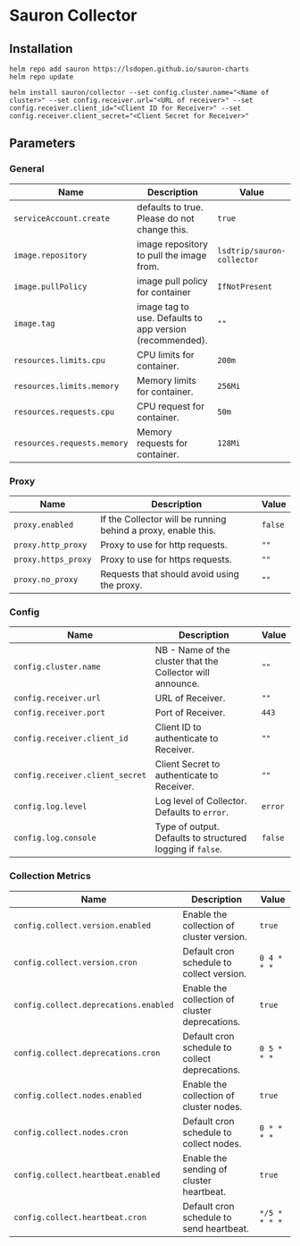 # Sauron Collector

## Installation

```
helm repo add sauron https://lsdopen.github.io/sauron-charts
helm repo update
```

```
helm install sauron/collector --set config.cluster.name="<Name of cluster>" --set config.receiver.url="<URL of receiver>" --set config.receiver.client_id="<Client ID for Receiver>" --set config.receiver.client_secret="<Client Secret for Receiver>"
```

## Parameters

### General

| Name                        | Description                                              | Value                      |
| --------------------------- | -------------------------------------------------------- | -------------------------- |
| `serviceAccount.create`     | defaults to true. Please do not change this.             | `true`                     |
| `image.repository`          | image repository to pull the image from.                 | `lsdtrip/sauron-collector` |
| `image.pullPolicy`          | image pull policy for container                          | `IfNotPresent`             |
| `image.tag`                 | image tag to use. Defaults to app version (recommended). | `""`                       |
| `resources.limits.cpu`      | CPU limits for container.                                | `200m`                     |
| `resources.limits.memory`   | Memory limits for container.                             | `256Mi`                    |
| `resources.requests.cpu`    | CPU request for container.                               | `50m`                      |
| `resources.requests.memory` | Memory requests for container.                           | `128Mi`                    |

### Proxy

| Name                | Description                                                   | Value   |
| ------------------- | ------------------------------------------------------------- | ------- |
| `proxy.enabled`     | If the Collector will be running behind a proxy, enable this. | `false` |
| `proxy.http_proxy`  | Proxy to use for http requests.                               | `""`    |
| `proxy.https_proxy` | Proxy to use for https requests.                              | `""`    |
| `proxy.no_proxy`    | Requests that should avoid using the proxy.                   | `""`    |

### Config

| Name                            | Description                                                | Value   |
| ------------------------------- | ---------------------------------------------------------- | ------- |
| `config.cluster.name`           | NB - Name of the cluster that the Collector will announce. | `""`    |
| `config.receiver.url`           | URL of Receiver.                                           | `""`    |
| `config.receiver.port`          | Port of Receiver.                                          | `443`   |
| `config.receiver.client_id`     | Client ID to authenticate to Receiver.                     | `""`    |
| `config.receiver.client_secret` | Client Secret to authenticate to Receiver.                 | `""`    |
| `config.log.level`              | Log level of Collector. Defaults to `error`.               | `error` |
| `config.log.console`            | Type of output. Defaults to structured logging if `false`. | `false` |

### Collection Metrics

| Name                                  | Description                                    | Value         |
| ------------------------------------- | ---------------------------------------------- | ------------- |
| `config.collect.version.enabled`      | Enable the collection of cluster version.      | `true`        |
| `config.collect.version.cron`         | Default cron schedule to collect version.      | `0 4 * * *`   |
| `config.collect.deprecations.enabled` | Enable the collection of cluster deprecations. | `true`        |
| `config.collect.deprecations.cron`    | Default cron schedule to collect deprecations. | `0 5 * * *`   |
| `config.collect.nodes.enabled`        | Enable the collection of cluster nodes.        | `true`        |
| `config.collect.nodes.cron`           | Default cron schedule to collect nodes.        | `0 * * * *`   |
| `config.collect.heartbeat.enabled`    | Enable the sending of cluster heartbeat.       | `true`        |
| `config.collect.heartbeat.cron`       | Default cron schedule to send heartbeat.       | `*/5 * * * *` |
